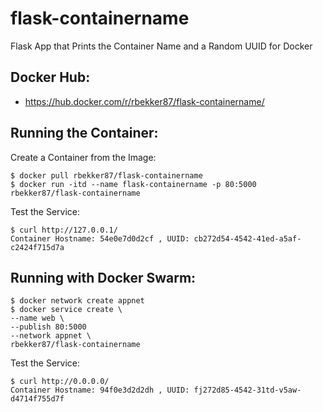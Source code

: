 # flask-containername
Flask App that Prints the Container Name and a Random UUID for Docker

## Docker Hub:
- https://hub.docker.com/r/rbekker87/flask-containername/

## Running the Container:

Create a Container from the Image:

```
$ docker pull rbekker87/flask-containername
$ docker run -itd --name flask-containername -p 80:5000 rbekker87/flask-containername
```

Test the Service:

```
$ curl http://127.0.0.1/
Container Hostname: 54e0e7d0d2cf , UUID: cb272d54-4542-41ed-a5af-c2424f715d7a
```

## Running with Docker Swarm:

```
$ docker network create appnet
$ docker service create \
--name web \
--publish 80:5000
--network appnet \
rbekker87/flask-containername
```

Test the Service:

```
$ curl http://0.0.0.0/
Container Hostname: 94f0e3d2d2dh , UUID: fj272d85-4542-31td-v5aw-d4714f755d7f
```
